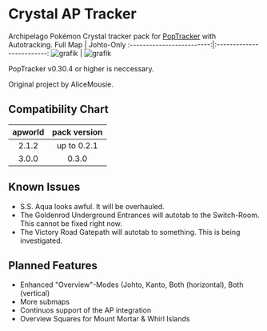 # Crystal AP Tracker

Archipelago Pokémon Crystal tracker pack for [PopTracker](https://github.com/black-sliver/PopTracker/) with Autotracking.
Full Map             |  Johto-Only
:-------------------------:|:-------------------------:
![grafik](https://github.com/user-attachments/assets/fa207181-8871-4e77-9556-f722cb4eefe7) | ![grafik](https://github.com/user-attachments/assets/2dd88ea7-5674-427f-9993-420c8338ee3c)



PopTracker v0.30.4 or higher is neccessary.

Original project by AliceMousie. 

## Compatibility Chart
apworld | pack version
:-------------------------:|:-------------------------:
2.1.2   | up to 0.2.1
3.0.0   | 0.3.0

## Known Issues
- S.S. Aqua looks awful. It will be overhauled.
- The Goldenrod Underground Entrances will autotab to the Switch-Room. This cannot be fixed right now.
- The Victory Road Gatepath will autotab to something. This is being investigated.

## Planned Features
- Enhanced "Overview"-Modes (Johto, Kanto, Both (horizontal), Both (vertical)
- More submaps
- Continuos support of the AP integration
- Overview Squares for Mount Mortar & Whirl Islands
